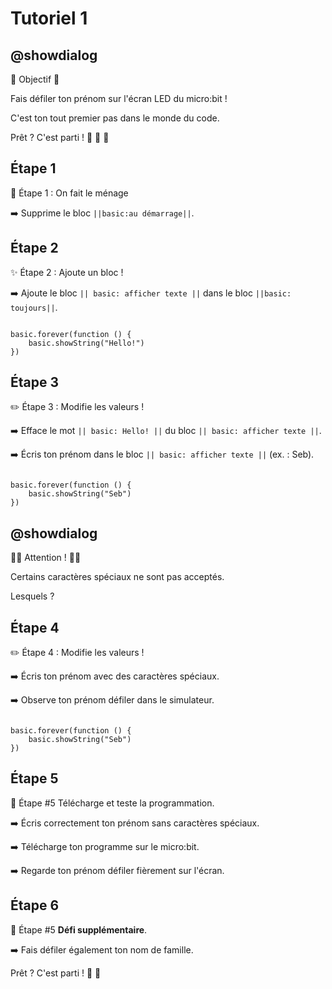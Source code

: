 # Tutoriel 1

## @showdialog

🎯 Objectif 🎯

Fais défiler ton prénom sur l'écran LED du micro:bit ! 

C'est ton tout premier pas dans le monde du code. 

Prêt ? C'est parti ! 🚀 🚀 🚀

## Étape 1

🧩 Étape 1 : On fait le ménage

➡️ Supprime le bloc ``||basic:au démarrage||``.

## Étape 2

✨ Étape 2 : Ajoute un bloc !

➡️ Ajoute le bloc ``|| basic: afficher texte ||`` dans le bloc ``||basic: toujours||``.

```blocks

basic.forever(function () {
    basic.showString("Hello!")
})

```

## Étape 3

✏️ Étape 3 : Modifie les valeurs !

➡️ Efface le mot ``|| basic: Hello! ||`` du bloc ``|| basic: afficher texte ||``.

➡️ Écris ton prénom dans le bloc ``|| basic: afficher texte ||`` (ex. : Seb). 

```blocks

basic.forever(function () {
    basic.showString("Seb") 
})

```

## @showdialog

🚨🚨 Attention ! 🚨🚨

Certains caractères spéciaux ne sont pas acceptés.

Lesquels ?


## Étape 4

✏️ Étape 4 : Modifie les valeurs !

➡️ Écris ton prénom avec des caractères spéciaux. 

➡️ Observe ton prénom défiler dans le simulateur. 

```blocks

basic.forever(function () {
    basic.showString("Seb") 
})

```

## Étape 5

💾 Étape #5 Télécharge et teste la programmation.

➡️ Écris correctement ton prénom sans caractères spéciaux.

➡️ Télécharge ton programme sur le micro:bit.

➡️ Regarde ton prénom défiler fièrement sur l'écran. 

## Étape 6

🧠 Étape #5 **Défi supplémentaire**.

➡️ Fais défiler également ton nom de famille.

Prêt ? C'est parti ! 🚀 🚀